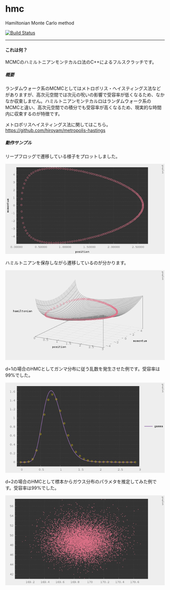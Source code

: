 # hmc

Hamiltonian Monte Carlo method

[![Build Status](https://travis-ci.org/hiroyam/hmc.svg?branch=master)](https://travis-ci.org/hiroyam/hmc)

---

#### これは何？

MCMCのハミルトニアンモンテカルロ法のC++によるフルスクラッチです。

##### 概要

ランダムウォーク系のMCMCとしてはメトロポリス・ヘイスティングス法などがありますが、高次元空間では次元の呪いの影響で受容率が低くなるため、なかなか収束しません。ハミルトニアンモンテカルロはランダムウォーク系のMCMCと違い、高次元空間での積分でも受容率が高くなるため、現実的な時間内に収束するのが特徴です。

メトロポリスヘイスティングス法に関してはこちら。
https://github.com/hiroyam/metropolis-hastings

##### 動作サンプル

リープフロッグで遷移している様子をプロットしました。

![](images/plot1.png)

ハミルトニアンを保存しながら遷移しているのが分かります。

![](images/plot2.png)

d=1の場合のHMCとしてガンマ分布に従う乱数を発生させた例です。受容率は99%でした。

![](images/plot3.png)

d=2の場合のHMCとして標本からガウス分布のパラメタを推定してみた例です。受容率は99%でした。

![](images/plot4.png)
